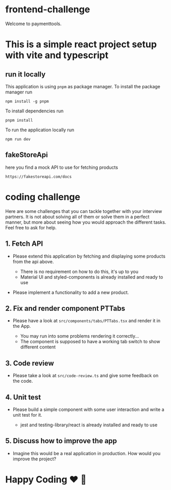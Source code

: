 # frontend-challenge

Welcome to paymenttools.

# This is a simple react project setup with vite and typescript

## run it locally

This application is using `pnpm` as package manager. To install the package manager run

```
npm install -g pnpm
```

To install dependencies run

```
pnpm install
```

To run the application locally run

```
npm run dev
```

## fakeStoreApi

here you find a mock API to use for fetching products

```
https://fakestoreapi.com/docs
```

# coding challenge

Here are some challenges that you can tackle together with your interview partners. It is not about solving all of them or solve them in a perfect manner, but more about seeing how you would approach the different tasks. Feel free to ask for help.

## 1. Fetch API

- Please extend this application by fetching and displaying some products from the api above.

  - There is no requirement on how to do this, it's up to you
  - Material UI and styled-components is already installed and ready to use

- Please implement a functionality to add a new product.

## 2. Fix and render component PTTabs

- Please have a look at `src/components/tabs/PTTabs.tsx` and render it in the App.

  - You may run into some problems rendering it correctly...
  - The component is supposed to have a working tab switch to show different content

## 3. Code review

- Please take a look at `src/code-review.ts` and give some feedback on the code.

## 4. Unit test

- Please build a simple component with some user interaction and write a unit test for it.

  - jest and testing-library/react is already installed and ready to use

## 5. Discuss how to improve the app

- Imagine this would be a real application in production. How would you improve the project?

# Happy Coding :heart: :rocket:
